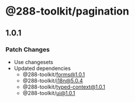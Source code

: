 # @288-toolkit/pagination

## 1.0.1

### Patch Changes

- Use changesets
- Updated dependencies
  - @288-toolkit/forms@1.0.1
  - @288-toolkit/i18n@5.0.4
  - @288-toolkit/typed-context@1.0.1
  - @288-toolkit/ui@1.0.1
